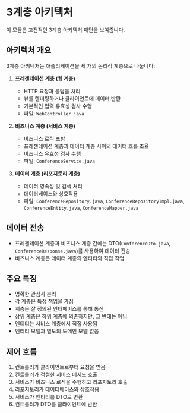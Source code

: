 # 3계층 아키텍처

이 모듈은 고전적인 3계층 아키텍처 패턴을 보여줍니다.

## 아키텍처 개요

3계층 아키텍처는 애플리케이션을 세 개의 논리적 계층으로 나눕니다:

1. **프레젠테이션 계층 (웹 계층)**
   - HTTP 요청과 응답을 처리
   - 뷰를 렌더링하거나 클라이언트에 데이터 반환
   - 기본적인 입력 유효성 검사 수행
   - 파일: `WebController.java`

2. **비즈니스 계층 (서비스 계층)**
   - 비즈니스 로직 포함
   - 프레젠테이션 계층과 데이터 계층 사이의 데이터 흐름 조율
   - 비즈니스 유효성 검사 수행
   - 파일: `ConferenceService.java`

3. **데이터 계층 (리포지토리 계층)**
   - 데이터 영속성 및 검색 처리
   - 데이터베이스와 상호작용
   - 파일: `ConferenceRepository.java`, `ConferenceRepositoryImpl.java`, `ConferenceEntity.java`, `ConferenceMapper.java`

## 데이터 전송

- 프레젠테이션 계층과 비즈니스 계층 간에는 DTO(`ConferenceDto.java`, `ConferenceResponse.java`)를 사용하여 데이터 전송
- 비즈니스 계층은 데이터 계층의 엔티티와 직접 작업

## 주요 특징

- 명확한 관심사 분리
- 각 계층은 특정 책임을 가짐
- 계층은 잘 정의된 인터페이스를 통해 통신
- 상위 계층은 하위 계층에 의존하지만, 그 반대는 아님
- 엔티티는 서비스 계층에서 직접 사용됨
- 엔티티 모델과 별도의 도메인 모델 없음

## 제어 흐름

1. 컨트롤러가 클라이언트로부터 요청을 받음
2. 컨트롤러가 적절한 서비스 메서드 호출
3. 서비스가 비즈니스 로직을 수행하고 리포지토리 호출
4. 리포지토리가 데이터베이스와 상호작용
5. 서비스가 엔티티를 DTO로 변환
6. 컨트롤러가 DTO를 클라이언트에 반환
